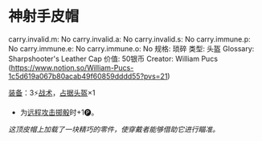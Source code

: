 # 神射手皮帽

carry.invalid.m: No
carry.invalid.a: No
carry.invalid.s: No
carry.immune.p: No
carry.immune.e: No
carry.immune.o: No
规格: 琐碎
类型: 头盔
Glossary: Sharpshooter's Leather Cap
价值: 50银币
Creator: William Pucs (https://www.notion.so/William-Pucs-1c5d619a067b80acab49f60859dddd55?pvs=21)

<aside>

[装备](https://www.notion.so/1b3d619a067b80f99057fe3412922dd5?pvs=21)：3⚡️[战术](https://www.notion.so/1b3d619a067b8051b6eaffd160aee01c?pvs=21)，[占据](https://www.notion.so/1b3d619a067b8021ba8fe7cef8b96857?pvs=21)[头盔](https://www.notion.so/1b3d619a067b803b96f6f5cd75b737d6?pvs=21)×1

- 为[远程攻击](https://www.notion.so/1b4d619a067b805f8c27e6cffc369b74?pvs=21)[掷骰](https://www.notion.so/1b3d619a067b80f89c53e38483e535c4?pvs=21)时+1🅟。
</aside>

*这顶皮帽上加载了一块精巧的零件，使穿戴者能够借助它进行瞄准。*